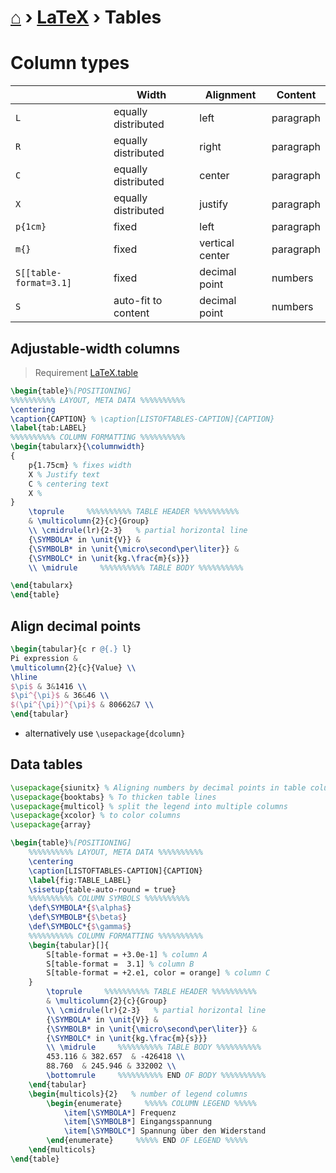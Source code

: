 # [⌂](../README.md) › [LaTeX](../README.md#latex) › **Tables**

# Column types

|                        | Width               | Alignment       | Content   |
| ---------------------- | ------------------- | --------------- | --------- |
| `L`                    | equally distributed | left            | paragraph |
| `R`                    | equally distributed | right           | paragraph |
| `C`                    | equally distributed | center          | paragraph |
| `X`                    | equally distributed | justify         | paragraph |
| `p{1cm}`               | fixed               | left            | paragraph |
| `m{}`                  | fixed               | vertical center | paragraph |
| `S[[table-format=3.1]` | fixed               | decimal point   | numbers   |
| `S`                    | auto-fit to content | decimal point   | numbers   |

## Adjustable-width columns

> Requirement [LaTeX.table](https://github.com/Yetenol/latex.table)

```latex
\begin{table}%[POSITIONING]
%%%%%%%%%% LAYOUT, META DATA %%%%%%%%%%
\centering
\caption{CAPTION} % \caption[LISTOFTABLES-CAPTION]{CAPTION}
\label{tab:LABEL}
%%%%%%%%%% COLUMN FORMATTING %%%%%%%%%%
\begin{tabularx}{\columnwidth}
{
    p{1.75cm} % fixes width
    X % Justify text
    C % centering text
    X % 
}
    \toprule     %%%%%%%%%% TABLE HEADER %%%%%%%%%%
    & \multicolumn{2}{c}{Group} 
    \\ \cmidrule(lr){2-3}   % partial horizontal line
    {\SYMBOLA* in \unit{V}} &
    {\SYMBOLB* in \unit{\micro\second\per\liter}} &
    {\SYMBOLC* in \unit{kg.\frac{m}{s}}}
    \\ \midrule     %%%%%%%%%% TABLE BODY %%%%%%%%%%

\end{tabularx}
\end{table}
```


## Align decimal points

```latex
\begin{tabular}{c r @{.} l}
Pi expression &
\multicolumn{2}{c}{Value} \\
\hline
$\pi$ & 3&1416 \\
$\pi^{\pi}$ & 36&46 \\
$(\pi^{\pi})^{\pi}$ & 80662&7 \\
\end{tabular}
```

- alternatively use `\usepackage{dcolumn}`


## Data tables

```latex
\usepackage{siunitx} % Aligning numbers by decimal points in table columns
\usepackage{booktabs} % To thicken table lines
\usepackage{multicol} % split the legend into multiple columns
\usepackage{xcolor} % to color columns
\usepackage{array}
```

```latex
\begin{table}%[POSITIONING]
    %%%%%%%%%% LAYOUT, META DATA %%%%%%%%%%
    \centering
    \caption[LISTOFTABLES-CAPTION]{CAPTION}
    \label{fig:TABLE_LABEL}
    \sisetup{table-auto-round = true}
    %%%%%%%%%% COLUMN SYMBOLS %%%%%%%%%%
    \def\SYMBOLA*{$\alpha$}
    \def\SYMBOLB*{$\beta$}
    \def\SYMBOLC*{$\gamma$}
    %%%%%%%%%% COLUMN FORMATTING %%%%%%%%%%
    \begin{tabular}[]{
        S[table-format = +3.0e-1] % column A
        S[table-format =  3.1] % column B
        S[table-format = +2.e1, color = orange] % column C
    }
        \toprule     %%%%%%%%%% TABLE HEADER %%%%%%%%%%
        & \multicolumn{2}{c}{Group} 
        \\ \cmidrule(lr){2-3}   % partial horizontal line
        {\SYMBOLA* in \unit{V}} &
        {\SYMBOLB* in \unit{\micro\second\per\liter}} &
        {\SYMBOLC* in \unit{kg.\frac{m}{s}}}
        \\ \midrule     %%%%%%%%%% TABLE BODY %%%%%%%%%%
        453.116 & 382.657  & -426418 \\
        88.760  & 245.946 & 332002 \\
        \bottomrule     %%%%%%%%%% END OF BODY %%%%%%%%%%
    \end{tabular}
    \begin{multicols}{2}   % number of legend columns
        \begin{enumerate}     %%%%% COLUMN LEGEND %%%%%
            \item[\SYMBOLA*] Frequenz
            \item[\SYMBOLB*] Eingangsspannung
            \item[\SYMBOLC*] Spannung über den Widerstand
        \end{enumerate}     %%%%% END OF LEGEND %%%%%
    \end{multicols}
\end{table}
```